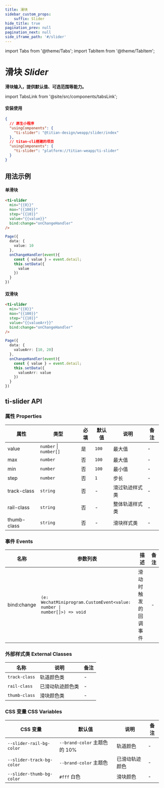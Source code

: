 ```yaml
---
title: 滑块
sidebar_custom_props: 
    suffix: Slider
hide_title: true
pagination_prev: null
pagination_next: null
side_iframe_path: '#/slider'
---
```


import Tabs from '@theme/Tabs';
import TabItem from '@theme/TabItem';

# 滑块 _Slider_

**滑块输入，提供默认值、可选范围等能力。**

import TabsLink from '@site/src/components/tabsLink';

<TabsLink id="ti-slider-api" />

#### 安装使用

```json showLineNumbers
{
  // 原生小程序
  "usingComponents": {
    "ti-slider": "@titian-design/weapp/slider/index"
  },
  // titan-cli搭建的项目
  "usingComponents": {
    "ti-slider": "platform://titian-weapp/ti-slider"
  }
}
```

## 用法示例

#### 单滑块


<Tabs>
  <TabItem value="wxml" label="index.wxml" >

```html showLineNumbers
<ti-slider
  min="{{0}}"
  max="{{100}}"
  step="{{10}}"
  value="{{value}}"
  bind:change="onChangeHandler"
/>
```

  </TabItem>
  <TabItem value="js" label="index.js">

```typescript tsx showLineNumbers
Page({
  data: {
    value: 10
  },
  onChangeHandler(event){
    const { value } = event.detail;
    this.setData({
      value
    })
  }
})
```

</TabItem>
</Tabs>

#### 双滑块


<Tabs>
<TabItem value="wxml" label="index.wxml" >

```html showLineNumbers
<ti-slider
  min="{{0}}"
  max="{{100}}"
  step="{{10}}"
  value="{{valueArr}}"
  bind:change="onChangeHandler"
/>
```

  </TabItem>
  <TabItem value="js" label="index.js">

```typescript tsx showLineNumbers
Page({
  data: {
    valueArr: [10, 20]
  },
  onChangeHandler(event){
    const { value } = event.detail;
    this.setData({
      valueArr: value
    })
  }
})
```

</TabItem>
</Tabs>

## ti-slider API

### 属性 **Properties**

| 属性       | 类型                   | 必填 | 默认值 | 说明           | 备注 |
| ---------- | ---------------------- | ---- | ------ | -------------- | ---- |
| value      | `number` \| `number[]` | 是   | `100`  | 最大值         | -    |
| max        | `number`               | 否   | `100`  | 最大值         | -    |
| min        | `number`               | 否   | `100`  | 最小值         | -    |
| step       | `number`               | 否   | `1`    | 步长           | -    |
| track-class | `string`               | 否   | -      | 滑过轨迹样式类 | -    |
| rail-class  | `string`               | 否   | -      | 整体轨道样式类 | -    |
| thumb-class | `string`               | 否   | -      | 滑块样式类     | -    |


### 事件 **Events**


| 名称     | 参数列表                                                         | 描述                 | 备注 |
| -------- | ---------------------------------------------------------------- | -------------------- | ---- |
| bind:change | <code>(e: WechatMiniprogram.CustomEvent<value: number \| number[]>) => void</code> | 滑动时触发的回调事件 | -    |


### 外部样式类 **External Classes**

| 名称          | 说明             | 备注 |
| ------------- | ---------------- | ---- |
| `track-class` | 轨道颜色类       | -    |
| `rail-class`  | 已滑动轨迹颜色类 | -    |
| `thumb-class` | 滑块颜色类       | -    |

### CSS 变量 **CSS Variables**

| CSS 变量                  | 默认值                       | 说明           | 备注 |
| ------------------------- | ---------------------------- | -------------- | ---- |
| `--slider-rail-bg-color`  | `--brand-color` 主题色的 10% | 轨道颜色       | -    |
| `--slider-track-bg-color` | `--brand-color` 主题色       | 已滑动轨迹颜色 | -    |
| `--slider-thumb-bg-color` | `#fff` 白色                  | 滑块颜色       | -    |


